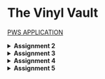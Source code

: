 # The Vinyl Vault

[PWS APPLICATION](http://kayla-soraya-vinylshop.pbp.cs.ui.ac.id/)

<details>
<Summary><b>Assignment 2</b></summary>

### Steps
#### Step 1: Creating virtual environment
1. After creating vinyl-shop directory, we need to create a virtual enviroment for isolating the packages and dependencies from the apllication to avoid conflicts between projects by running the following command.
```
python -m venv env
```

2. Activate the virtual environment with the following command.
```
env\Scripts\activate
```

#### Step 2: Creating Django project
1. After activating the virtual environment, we need to add some dependencies which is modules to speed up development but require careful management to ensure compatibility. 

2. Create `requirements.txt` file and add this dependencies
```
django
gunicorn
whitenoise
psycopg2-binary
requests
urllib3
```

3. Install those dependencies by running this command.
```
pip install -r requirements.txt
```

4. Create Django project with the name `vinyl_shop` using this command.
```
django-admin startproject vinyl_shop .
```

#### Step 3: Creating an application in the project
1. Now, we need to create an application with the name `main` in the project. Run this command and after that a new directory with the name `main` will be created. 
```
python manage.py startapp main
```

2. Open `settings.py` inside `vinyl_shop` directory and add `'main'` to the `INSTALLED_APPS` variable.

3. Add a new directory called `templates` inside the `main` application.

4. Create a new file `main.html` inside 'templates' and add this inside the file
```html
<h1>The Vinyl Vault</h1>

<h5>NPM: </h5>
<p>{{ npm }}</p> 
<h5>Name: </h5>
<p>{{ name }}</p> 
<h5>Class: </h5>
<p>{{ class }}</p> 
```
This code is used to display values in variables that have been defined before. 

5. Open `views.py` in main application and add the following code.
```py
from django.shortcuts import render

def show_main(request):
    context = {
        'npm' : '2306256381',
        'name': 'Kayla Soraya Djakaria',
        'class': 'KKI'
    }

    return render(request, "main.html", context)
```
As I explained in the previous step, this code has a dictionary(context) which has data that will be send to the html template.

#### Step 4: Modifying models.py in main application
1. Open `models.py` in the main directory application.

2. Fill the file with the following code.
```py
from django.db import models

class Product(models.Model):
    name = models.CharField(max_length=255)
    price = models.IntegerField()
    description = models.TextField()
    quantity = models.IntegerField()
```
Explanation:
`models.Model` is used to define models in Django.
`Product` is the name of model that I use.
`name`, `price`, `description`, `quantity` are the attributes in the model for my application.

#### Step 5: Configuring URL for the main application
1. Create `urls.py` inside the `main` directory and fill with this.
```py
from django.urls import path
from main.views import show_main

app_name = 'main'

urlpatterns = [
    path('', show_main, name='show_main'),
]
```
Inside the `urlpatterns`, `path` is used to define the URL pattern and `show_main` function will be displayed when the corresponding URL is accessed.

#### Step 6: Configuring the project URL
1. Open `urls.py` inside `vinyl_shop` directory
```py
from django.contrib import admin
from django.urls import path, include

urlpatterns = [
    path('admin/', admin.site.urls),
    path('', include('main.urls'))
]
```
In the code above, `include` is used to import URL from other apps. The URL path is an empty string because we want to access the main page directly

### Client request flow
<img src="/pictures/diagram.png">

The client sends a request to the server by using a URL and then Django recieves the request to `urls.py` to match the requested one. `views.py` is used to call the corresponding function that matches the URL and process it to the databases. If data manipulation is needed, then Django's ORM,`models.py`, is used to interact with the database. After the processing is done, `template` or the HTML will generate the final content by sending it as an HTTP response to the client.

### Git in software development
When developing software, Git is essential. Software developers use it extensively because it makes it simple for them to collaborate, manage code across branches, and keep track of changes. Git keeps track of every commit we make, enabling developers to view their earlier versions of the code. To improve teamwork, Git also connects with local repositories. 

### Why using Django for learning software development?
Pyhton serves as the foundation for Django, making it an excellent starting point for those new to web frameworks. It has clear documentation, which is crucial for learners. Additionally, other frameworks (like Spring Boot, Flask, etc.) require more setup and lack built-in features, while others have extensive configuration and a steep learning curve. Therefore, Django is perfect for beginners to learn software development.

### Django model as an ORM
Django model is called Object Relational Mapping (ORM) because it can be used to interact with data from various relational databases such as SQLite, PostgreSQL, MySQL, and Oracle. Using an ORM API, Django enables us to add, remove, modify, and query objects. It allows you to work with your data more intuitively by mapping your Python classes to database tables. This simplifies and streamlines database management and querying.
</details>

<details>
<Summary><b>Assignment 3</b></summary>

### Steps
#### Step 1: Creating form input data
1. Create a new file `forms.py` in `main` which will consists of the form structure
```py
from django.forms import ModelForm
from main.models import Product

class VinylEntryForm(ModelForm):
    class Meta:
        model = Product
        fields = ["name", "price", "description", "quantity"]
```

2. In the `views.py` add `from django.shortcuts import render, redirect` and then create a new function for adding the new product.
```py
def create_product(request):
    form = VinylEntryForm(request.POST or None)

    if form.is_valid() and request.method == "POST":
        form.save()
        return redirect('main:show_main')

    context = {'form': form}
    return render(request, "create_product.html", context)
```

3. After that, we want to show the added product in the main page. Change the `show_main` in `views.py`.
```py
def show_main(request):
    vinyl_entries = Product.objects.all()

    context = {
        'name': 'Kayla Soraya Djakaria',
        'class': 'KKI',
        'product_entries': vinyl_entries,
    }

    return render(request, "main.html", context)
```

4. Add the URL path in `urls.py` 
```py 
path('create-product', create_product, name='create_product'),
```

5. Lastly, we need to create a new html file for when we create new product and also add new code in the `main.html` which will display the data in the form.

#### Step 2: Returning Data in XML, JSON, XML by ID, JSON by ID
1. In the `views.py` and add this.
```py
from django.http import HttpResponse
from django.core import serializers
```

2. Then we can just add the function for returning data in XML and JSON
```py
def show_xml(request):
    data = Product.objects.all()
    return HttpResponse(serializers.serialize("xml", data), content_type="application/xml")

def show_json(request):
    data = Product.objects.all()
    return HttpResponse(serializers.serialize("json", data), content_type="application/json")

def show_xml_by_id(request, id):
    data = Product.objects.filter(pk=id)
    return HttpResponse(serializers.serialize("xml", data), content_type="application/xml")

def show_json_by_id(request, id):
    data = Product.objects.filter(pk=id)
    return HttpResponse(serializers.serialize("json", data), content_type="application/json")
```

#### Step 3: Create URL routing for each views
1. Open `urls.py` and import the function that we just created.
```py
from main.views import show_xml, show_json, show_xml_by_id, show_json_by_id
```

2. Add the URL path to the `urlpatterns` to access the function that was imported.
```py
path('xml/', show_xml, name='show_xml'),
path('json/', show_json, name='show_json'),
path('xml/<str:id>/', show_xml_by_id, name='show_xml_by_id'),
path('json/<str:id>/', show_json_by_id, name='show_json_by_id'),
```

### Why we need data delivery in implementing a platform?
Data delivery is important to the platform because it guarantees that the appropriate data is received by the required users and components at the appropriate time. It facilitates real-time access, enables system component coordination, and enhances user experience by delivering accurate, timely information. 

### XML or JSON? Why JSON is more popular than XML?
I personally think JSON is better than XML since it has more readable syntax. Additionally, JSON is more popular than XML because JSON is more simple and efficient and has better alignment with modern web application.

### `is_valid()` in Django
The usage of `is_valid()`method in Django, for example `form.is_valid()`, is used to validate the input from the form. We need that method because by using `is_valid()` prevent invalid data processing. If the form data is invalid, this method helps by adding thorough error messages to the form's errors attribute for each field that failed validation.

### `csrf_token` in creating form in Django
`csrf_token` is a token that functions as a security system and ensures that the form is coming from an actual user. The token is automatically generated by Django to prevent attacks. If we don't use `csrf_token`, attackers could execute unauthorized actions as it was coming from the user and could lead to security breaches. 

### Postman results
### JSON
<img src="/pictures/json.png">

### JSON by ID
<img src="/pictures/json_id.png">

### XML
<img src="/pictures/xml.png">

### XML by ID
<img src="/pictures/xml_id.png">
</details>

<details>
<Summary><b>Assignment 4</b></summary>

### Steps
#### Step 1: Register, login, logout
1. In the `views.py`, I created several functions that's used to register, login, and logout to the application. I also imported `UserCreationForm` which is a built in form and `messages` to give messages after the user successfully create an account. 
```py
def register(request):
    form = UserCreationForm()

    if request.method == "POST":
        form = UserCreationForm(request.POST)
        if form.is_valid():
            form.save()
            messages.success(request, 'Your account has been successfully created!')
            return redirect('main:login')
    context = {'form':form}
    return render(request, 'register.html', context)

def login_user(request):
   if request.method == 'POST':
      form = AuthenticationForm(data=request.POST)

      if form.is_valid():
        user = form.get_user()
        login(request, user)
        response = HttpResponseRedirect(reverse("main:show_main"))
        response.set_cookie('last_login', str(datetime.datetime.now()))
        return response

   else:
      form = AuthenticationForm(request)
   context = {'form': form}
   return render(request, 'login.html', context)

def logout_user(request):
    logout(request)
    response = HttpResponseRedirect(reverse('main:login'))
    response.delete_cookie('last_login')
    return response
```
2. Since the page for registering, login, and main page is different, I create an additional html page which is `login.html` and `register.html`.
3. In `urls.py`, add the URL path to access the functions.
```py
    path('register/', register, name='register'),
    path('login/', login_user, name='login'),
    path('logout/', logout_user, name='logout'),
```
4. After we create the login function, when we open the link, it is supposed to be the login page, not the main page. Therefore we need to add this to the top of `show_main` function, so that the main page can only be accessed after the user logs in.
```py
@login_required(login_url='/login')
```

#### Step 2: Connects models `Product` and `User`
1. Add `from django.contrib.auth.models import User` to the `models.py`.
2. After that, add this line inside class `Product` to ensure that every models need to have a relationship with a user.
```py
user = models.ForeignKey(User, on_delete=models.CASCADE)
```
3. Open views.py, modify the code in `create_product`
```py
def create_product(request):
    form = VinylEntryForm(request.POST or None)

    if form.is_valid() and request.method == "POST":
        vinyl_entry = form.save(commit=False)
        vinyl_entry.user = request.user
        vinyl_entry.save()
        return redirect('main:show_main')

    context = {'form': form}
    return render(request, "create_product.html", context)
```
`form.save(commit=False)` prevents Django from immediately saving the product to database

#### Step 3: Display logged in user details such as username and apply cookies to the application's main page
1. To display the last login we need to add some changes. In the `show_main` function, add this code snipet inside context variable.
```py
'last_login': request.COOKIES['last_login'],
```
2. After that, modify the main page and add this at the very last of the code.
```py
<h5>Last login session: {{ last_login }}</h5>
```
2. In the `show_main`, change the values of `vinyl_entries` and `context`.
```py
def show_main(request):
    vinyl_entries = Product.objects.filter(user=request.user)
    context = {
         'name': request.user.username,
    }
```
We filter the `vinyl_entries` so that only products created with the corresponding account will be displayed and the name shown in main page will be the username of the logged-in user.

### Difference between `HttpResponseRedirect()` and `redirect()`
`HttpResponseRedirect()` can only be a url. While `redirect()` can accept a model, view, or url as its argument. It is easier to use `redirect()` to perform redirects.

### How `Product` model is linked with `User`?
In Django, model can be linked with a user by using a foreign key. 
user = models.ForeignKey(User, on_delete=models.CASCADE)
This will create a one-to-many relationship or one user can have multiple products. 

### Difference between authentication and authorization
Authentication means the process of verifying a user, while authorization comes after authentication and gives actions that user can access. When a user logs in, Django verifies the user's credentials (authentication), and then store's the session ID in cookie, and then Django will checks what the user is allowed to do (authorization). Django implement authentication by providing a built-in views and forms to handle user login, register, and logout, such as UserCreationForm and LoginView. While for authorization, Django uses User and Group models to control access to views and models, such as @login_required.

### How Django remember logged-in users?
Django uses session cookies to keep track of users who are currently logged in. Django generates a session ID upon user login and saves it in a cookie. Django will use the ID to confirm the user's identity on each request after that, enabling the user to stay signed in.
Cookies can also be used as trackers for browsing activity and to keep shopping carts full. But not all cookies are secure; some can be used for malicious intent. Therefore, we require some settings, such as HttpOnly or Secure flags, to secure cookies.
</details>

<details>
<Summary><b>Assignment 5</b></summary>

### Steps
1. For the edit and delete product, I made the functions with id as the parameter inside `views.py`.
```py
def edit_product(request, id):
    product = Product.objects.get(pk=id)
    form = VinylEntryForm(request.POST or None, instance=product)

    if form.is_valid() and request.method == "POST":
        form.save()
        return HttpResponseRedirect(reverse('main:show_main'))

    context = {'form': form}
    return render(request, "edit_product.html", context)

def delete_product(request, id):
    product = Product.objects.get(pk=id)
    product.delete()
    return HttpResponseRedirect(reverse('main:show_main'))
```
2. For the design, I use Tailwind, and I customize the login, register, main, add product, and edit product pages. I also consider the conditions; if there is no product, it'll show an image and a message. Otherwise, it will show the products inside the product card. Each product card consists of the name of the product, description, price, quantity, and two buttons for edit and delete. For the edit and delete button, I set the position to be at the bottom right of the card. I also created a navigation bar that is responsive to different device sizes.

### Priority order of CSS selectors
1. Inline styles, the styles which applied directly to an element using `style` attribute.
2. ID selectors, the styles applied using an element's `id` attribute.
3. Class selector, example: `.class` and `:hover`
4. Element selector and pseudo-elements, example: `div`, `p`, `h1`
5. Universal selector, using `*`

### Why does responsive design become an important concept in web application development?
Responsive design is an essential part of web applications because it guarantees a website works properly across different screen sizes. Not only that, it improves the user experience and can captrure broader audience(mobile and dekstop user).
Example of application that have implemented responsive web design: Google, Amazon, Youtube.
Example of application that have not implemented responsive web design: SCELE, SIAK NG. 

### Difference between margin, border, and padding
Margin is the outermost space and creates space between each elements. Margin ca be implement for each side of the element(top, right, bottom, left).
Border wraps around padding and the content and it can have different styles, color, or thickness. We can implement it by defining the style for each or all sides.
Padding is inside the element's border and creates space between content and the border. Padding has the same implementation like margin.

### The concept and use of flex box and grid layout 
Flex box is a one-dimensional model for arranging elements in a row or column. This is suits the most for creating navigation bar, item's allignment, and buttons.
Grid layout allows is a two-dimensional system to arrange items in a grid layout. The use of grid are for full-page website or section with different sizes  of elements. 
</details>